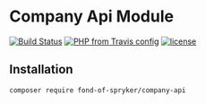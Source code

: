 # Company Api Module
[![Build Status](https://travis-ci.org/fond-of/spryker-company-api.svg?branch=master)](https://travis-ci.org/fond-of/spryker-company-api)
[![PHP from Travis config](https://img.shields.io/travis/php-v/fond-of/spryker-company-api.svg)](https://php.net/)
[![license](https://img.shields.io/github/license/fond-of/spryker-company-api.svg)](https://packagist.org/packages/fond-of-spryker/company-api)

## Installation

```
composer require fond-of-spryker/company-api
```
